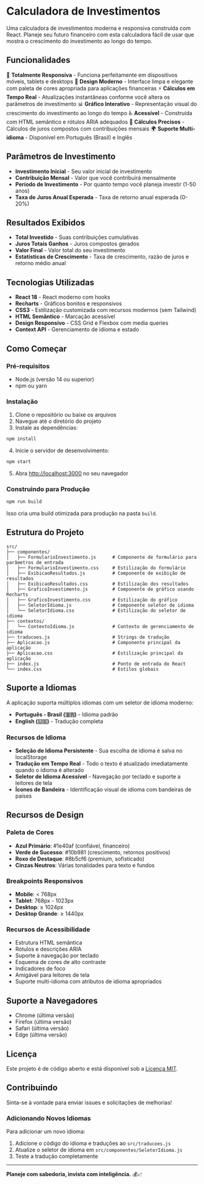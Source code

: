# Calculadora de Investimentos

Uma calculadora de investimentos moderna e responsiva construída com React. Planeje seu futuro financeiro com esta calculadora fácil de usar que mostra o crescimento do investimento ao longo do tempo.

## Funcionalidades

📱 **Totalmente Responsiva** - Funciona perfeitamente em dispositivos móveis, tablets e desktops
🎨 **Design Moderno** - Interface limpa e elegante com paleta de cores apropriada para aplicações financeiras
⚡ **Cálculos em Tempo Real** - Atualizações instantâneas conforme você altera os parâmetros de investimento
📊 **Gráfico Interativo** - Representação visual do crescimento do investimento ao longo do tempo
♿ **Acessível** - Construída com HTML semântico e rótulos ARIA adequados
🔢 **Cálculos Precisos** - Cálculos de juros compostos com contribuições mensais
🌍 **Suporte Multi-idioma** - Disponível em Português (Brasil) e Inglês

## Parâmetros de Investimento

- **Investimento Inicial** - Seu valor inicial de investimento
- **Contribuição Mensal** - Valor que você contribuirá mensalmente
- **Período de Investimento** - Por quanto tempo você planeja investir (1-50 anos)
- **Taxa de Juros Anual Esperada** - Taxa de retorno anual esperada (0-20%)

## Resultados Exibidos

- **Total Investido** - Suas contribuições cumulativas
- **Juros Totais Ganhos** - Juros compostos gerados
- **Valor Final** - Valor total do seu investimento
- **Estatísticas de Crescimento** - Taxa de crescimento, razão de juros e retorno médio anual

## Tecnologias Utilizadas

- **React 18** - React moderno com hooks
- **Recharts** - Gráficos bonitos e responsivos
- **CSS3** - Estilização customizada com recursos modernos (sem Tailwind)
- **HTML Semântico** - Marcação acessível
- **Design Responsivo** - CSS Grid e Flexbox com media queries
- **Context API** - Gerenciamento de idioma e estado

## Como Começar

### Pré-requisitos

- Node.js (versão 14 ou superior)
- npm ou yarn

### Instalação

1. Clone o repositório ou baixe os arquivos
2. Navegue até o diretório do projeto
3. Instale as dependências:

```bash
npm install
```

4. Inicie o servidor de desenvolvimento:

```bash
npm start
```

5. Abra [http://localhost:3000](http://localhost:3000) no seu navegador

### Construindo para Produção

```bash
npm run build
```

Isso cria uma build otimizada para produção na pasta `build`.

## Estrutura do Projeto

```
src/
├── componentes/
│   ├── FormularioInvestimento.js      # Componente de formulário para parâmetros de entrada
│   ├── FormularioInvestimento.css     # Estilização do formulário
│   ├── ExibicaoResultados.js          # Componente de exibição de resultados
│   ├── ExibicaoResultados.css         # Estilização dos resultados
│   ├── GraficoInvestimento.js         # Componente de gráfico usando Recharts
│   ├── GraficoInvestimento.css        # Estilização do gráfico
│   ├── SeletorIdioma.js               # Componente seletor de idioma
│   └── SeletorIdioma.css              # Estilização do seletor de idioma
├── contextos/
│   └── ContextoIdioma.js              # Contexto de gerenciamento de idioma
├── traducoes.js                       # Strings de tradução
├── Aplicacao.js                       # Componente principal da aplicação
├── Aplicacao.css                      # Estilização principal da aplicação
├── index.js                           # Ponto de entrada do React
└── index.css                          # Estilos globais
```

## Suporte a Idiomas

A aplicação suporta múltiplos idiomas com um seletor de idioma moderno:

- **Português - Brasil (🇧🇷)** - Idioma padrão
- **English (🇺🇸)** - Tradução completa

### Recursos de Idioma

- **Seleção de Idioma Persistente** - Sua escolha de idioma é salva no localStorage
- **Tradução em Tempo Real** - Todo o texto é atualizado imediatamente quando o idioma é alterado
- **Seletor de Idioma Acessível** - Navegação por teclado e suporte a leitores de tela
- **Ícones de Bandeira** - Identificação visual de idioma com bandeiras de países

## Recursos de Design

### Paleta de Cores
- **Azul Primário**: #1e40af (confiável, financeiro)
- **Verde de Sucesso**: #10b981 (crescimento, retornos positivos)
- **Roxo de Destaque**: #8b5cf6 (premium, sofisticado)
- **Cinzas Neutros**: Várias tonalidades para texto e fundos

### Breakpoints Responsivos
- **Mobile**: < 768px
- **Tablet**: 768px - 1023px
- **Desktop**: ≥ 1024px
- **Desktop Grande**: ≥ 1440px

### Recursos de Acessibilidade
- Estrutura HTML semântica
- Rótulos e descrições ARIA
- Suporte à navegação por teclado
- Esquema de cores de alto contraste
- Indicadores de foco
- Amigável para leitores de tela
- Suporte multi-idioma com atributos de idioma apropriados

## Suporte a Navegadores

- Chrome (última versão)
- Firefox (última versão)
- Safari (última versão)
- Edge (última versão)

## Licença

Este projeto é de código aberto e está disponível sob a [Licença MIT](LICENSE).

## Contribuindo

Sinta-se à vontade para enviar issues e solicitações de melhorias!

### Adicionando Novos Idiomas

Para adicionar um novo idioma:

1. Adicione o código do idioma e traduções ao `src/traducoes.js`
2. Atualize o seletor de idioma em `src/componentes/SeletorIdioma.js`
3. Teste a tradução completamente

---

**Planeje com sabedoria, invista com inteligência.** 💰📈 